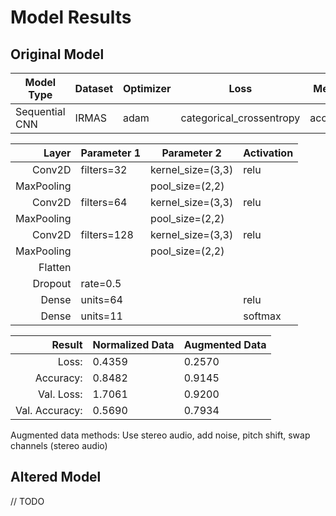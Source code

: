 # Model Results

## Original Model

|Model Type|Dataset|Optimizer|Loss|Metrics|Batch size|Epochs
|----------|---------|----|-------|-------|----------|------|
Sequential CNN|IRMAS|adam|categorical_crossentropy|accuracy|336|10|

|Layer | Parameter 1 | Parameter 2 | Activation|
|-----:|-------------|-------------|-----------|
|Conv2D|filters=32|kernel_size=(3,3)|relu|
|MaxPooling||pool_size=(2,2)||
|Conv2D|filters=64|kernel_size=(3,3)|relu|
|MaxPooling||pool_size=(2,2)||
|Conv2D|filters=128|kernel_size=(3,3)|relu|
|MaxPooling||pool_size=(2,2)||
|Flatten||||
|Dropout|rate=0.5|||
|Dense|units=64||relu|
|Dense|units=11||softmax|

|Result | Normalized Data | Augmented Data |
|------:|-----------------|----------------|
|Loss: |0.4359|0.2570|
|Accuracy:|0.8482|0.9145|
|Val. Loss:|1.7061|0.9200|
|Val. Accuracy:|0.5690|0.7934|

Augmented data methods: Use stereo audio, add noise, pitch shift, swap channels (stereo audio)

## Altered Model

// TODO


